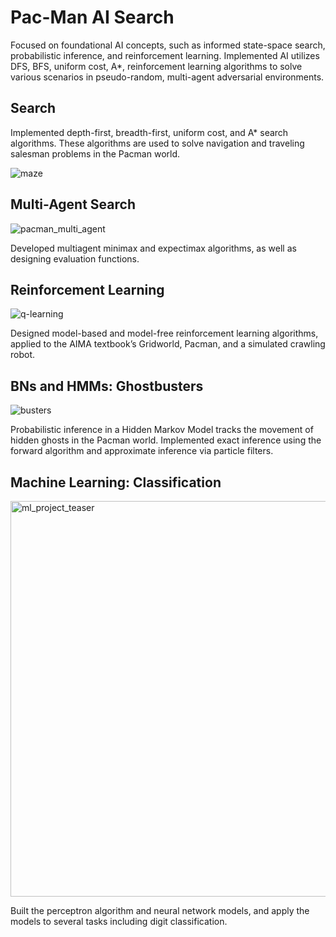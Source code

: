 # Pac-Man AI Search
Focused on foundational AI concepts, such as informed state-space search, probabilistic inference, and reinforcement learning. Implemented AI utilizes DFS, BFS, uniform cost, A*, reinforcement learning algorithms to solve various scenarios in pseudo-random, multi-agent adversarial environments. 

## Search
Implemented depth-first, breadth-first, uniform cost, and A* search algorithms. These algorithms are used to solve navigation and traveling salesman problems in the Pacman world.

![maze](https://user-images.githubusercontent.com/25239743/188752957-48e3857d-cba2-4aea-97d5-ce2f5e92a6b3.png)

## Multi-Agent Search
![pacman_multi_agent](https://user-images.githubusercontent.com/25239743/188753086-378ce330-2062-4a93-b55b-607f77a6b3ed.png)

Developed multiagent minimax and expectimax algorithms, as well as designing evaluation functions.

## Reinforcement Learning
![q-learning](https://user-images.githubusercontent.com/25239743/188753410-8d1e0f51-8c8d-421c-96ec-9c750e53d403.png)

Designed model-based and model-free reinforcement learning algorithms, applied to the AIMA textbook’s Gridworld, Pacman, and a simulated crawling robot.

## BNs and HMMs: Ghostbusters
![busters](https://user-images.githubusercontent.com/25239743/188753213-869808fd-ecbe-4c2b-b3fa-3d594a60143a.png)

Probabilistic inference in a Hidden Markov Model tracks the movement of hidden ghosts in the Pacman world. Implemented exact inference using the forward algorithm and approximate inference via particle filters.

## Machine Learning: Classification
<img width="633" alt="ml_project_teaser" src="https://user-images.githubusercontent.com/25239743/188753360-449340c4-ae21-4058-8c6b-1e064be633e1.png">

Built the perceptron algorithm and neural network models, and apply the models to several tasks including digit classification.
